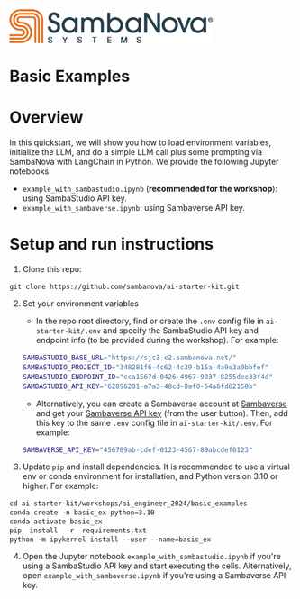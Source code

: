 <a href="https://sambanova.ai/">
<picture>
 <source media="(prefers-color-scheme: dark)" srcset="../../../images/SambaNova-light-logo-1.png" height="60">
  <img alt="SambaNova logo" src="../../../images/SambaNova-dark-logo-1.png" height="60">
</picture>
</a>

Basic Examples
====================

# Overview

In this quickstart, we will show you how to load environment variables, initialize the LLM, and do a simple LLM call plus some prompting via SambaNova with LangChain in Python. We provide the following Jupyter notebooks:
- `example_with_sambastudio.ipynb` (**recommended for the workshop**): using SambaStudio API key.
- `example_with_sambaverse.ipynb`: using Sambaverse API key.
  
# Setup and run instructions

1. Clone this repo:
```
git clone https://github.com/sambanova/ai-starter-kit.git 
```

2. Set your environment variables
   - In the repo root directory, find or create the `.env` config file in `ai-starter-kit/.env` and specify the SambaStudio API key and endpoint info (to be provided during the workshop). For example:
    ``` bash
    SAMBASTUDIO_BASE_URL="https://sjc3-e2.sambanova.net/"
    SAMBASTUDIO_PROJECT_ID="348281f6-4c62-4c39-b15a-4a9e3a9bbfef"
    SAMBASTUDIO_ENDPOINT_ID="cca1567d-0426-4967-9037-8255dee33f4d"
    SAMBASTUDIO_API_KEY="62096281-a7a3-48cd-8af0-54a6fd82158b"
    ```
    - Alternatively, you can create a Sambaverse account at [Sambaverse](https://sambaverse.sambanova.ai/) and get your [Sambaverse API key](https://docs.sambanova.ai/sambaverse/latest/use-sambaverse.html#_your_api_key) (from the user button). Then, add this key to the same `.env` config file in `ai-starter-kit/.env`. For example: 
    ``` bash
    SAMBAVERSE_API_KEY="456789ab-cdef-0123-4567-89abcdef0123"
    ``` 

2. Update `pip` and install dependencies. It is recommended to use a virtual env or conda environment for installation, and Python version 3.10 or higher. For example: 
```
cd ai-starter-kit/workshops/ai_engineer_2024/basic_examples
conda create -n basic_ex python=3.10
conda activate basic_ex
pip  install  -r  requirements.txt
python -m ipykernel install --user --name=basic_ex
```

4. Open the Jupyter notebook `example_with_sambastudio.ipynb` if you're using a SambaStudio API key and start executing the cells. Alternatively, open `example_with_sambaverse.ipynb` if you're using a Sambaverse API key.
